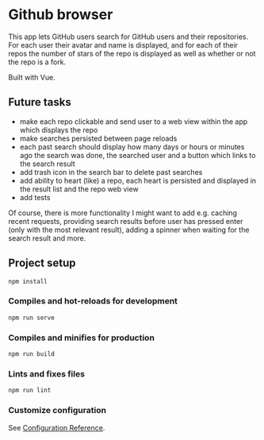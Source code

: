# Github browser
This app lets GitHub users search for GitHub users and their repositories. For each user their avatar and name is displayed, and for each of their repos the number of stars of the repo is displayed as well as whether or not the repo is a fork.

Built with Vue.

## Future tasks
* make each repo clickable and send user to a web view within the app which displays the repo
* make searches persisted between page reloads
* each past search should display how many days or hours or minutes ago the search was done, the searched user and a button which links to the search result
* add trash icon in the search bar to delete past searches
* add ability to heart (like) a repo, each heart is persisted and displayed in the result list and the repo web view
* add tests

Of course, there is more functionality I might want to add e.g. caching recent requests, providing search results before user has pressed enter (only with the most relevant result), adding a spinner when waiting for the search result and more.

## Project setup
```
npm install
```

### Compiles and hot-reloads for development
```
npm run serve
```

### Compiles and minifies for production
```
npm run build
```

### Lints and fixes files
```
npm run lint
```

### Customize configuration
See [Configuration Reference](https://cli.vuejs.org/config/).

